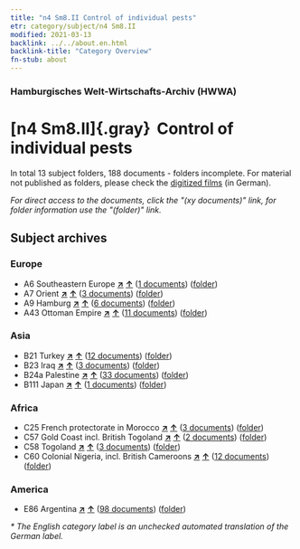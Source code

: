 ```yaml
---
title: "n4 Sm8.II Control of individual pests"
etr: category/subject/n4 Sm8.II
modified: 2021-03-13
backlink: ../../about.en.html
backlink-title: "Category Overview"
fn-stub: about
---
```


### Hamburgisches Welt-Wirtschafts-Archiv (HWWA)
# [n4 Sm8.II]{.gray}&#8201; Control of individual pests&#160; 





In total 13 subject folders, 188 documents - folders incomplete.
For material not published as folders, please check the [digitized films](/film/h1_sh) (in German).

_For direct access to the documents, click the "(xy documents)" link, for folder information use the "(folder)" link._

## Subject archives



### Europe

- A6 Southeastern Europe [**&nearr;**](../../../geo/i/140900/about.en.html "Southeastern Europe (all folders)") [**&uarr;**](../../../geo/about.en.html#A6 "Country category system") (<a href="https://pm20.zbw.eu/dfgview/sh/140900,145057" title="about: Southeastern Europe : Control of individual pests" target="_blank">1 documents</a>) ([folder](http://purl.org/pressemappe20/folder/sh/140900,145057))
- A7 Orient [**&nearr;**](../../../geo/i/140902/about.en.html "Orient (all folders)") [**&uarr;**](../../../geo/about.en.html#A7 "Country category system") (<a href="https://pm20.zbw.eu/dfgview/sh/140902,145057" title="about: Orient : Control of individual pests" target="_blank">3 documents</a>) ([folder](http://purl.org/pressemappe20/folder/sh/140902,145057))
- A9 Hamburg [**&nearr;**](../../../geo/i/140905/about.en.html "Hamburg (all folders)") [**&uarr;**](../../../geo/about.en.html#A9 "Country category system") (<a href="https://pm20.zbw.eu/dfgview/sh/140905,145057" title="about: Hamburg : Control of individual pests" target="_blank">6 documents</a>) ([folder](http://purl.org/pressemappe20/folder/sh/140905,145057))
- A43 Ottoman Empire [**&nearr;**](../../../geo/i/141034/about.en.html "Ottoman Empire (all folders)") [**&uarr;**](../../../geo/about.en.html#A43 "Country category system") (<a href="https://pm20.zbw.eu/dfgview/sh/141034,145057" title="about: Ottoman Empire : Control of individual pests" target="_blank">11 documents</a>) ([folder](http://purl.org/pressemappe20/folder/sh/141034,145057))

### Asia

- B21 Turkey [**&nearr;**](../../../geo/i/141111/about.en.html "Turkey (all folders)") [**&uarr;**](../../../geo/about.en.html#B21 "Country category system") (<a href="https://pm20.zbw.eu/dfgview/sh/141111,145057" title="about: Turkey : Control of individual pests" target="_blank">12 documents</a>) ([folder](http://purl.org/pressemappe20/folder/sh/141111,145057))
- B23 Iraq [**&nearr;**](../../../geo/i/141113/about.en.html "Iraq (all folders)") [**&uarr;**](../../../geo/about.en.html#B23 "Country category system") (<a href="https://pm20.zbw.eu/dfgview/sh/141113,145057" title="about: Iraq : Control of individual pests" target="_blank">3 documents</a>) ([folder](http://purl.org/pressemappe20/folder/sh/141113,145057))
- B24a Palestine [**&nearr;**](../../../geo/i/141115/about.en.html "Palestine (all folders)") [**&uarr;**](../../../geo/about.en.html#B24a "Country category system") (<a href="https://pm20.zbw.eu/dfgview/sh/141115,145057" title="about: Palestine : Control of individual pests" target="_blank">33 documents</a>) ([folder](http://purl.org/pressemappe20/folder/sh/141115,145057))
- B111 Japan [**&nearr;**](../../../geo/i/141272/about.en.html "Japan (all folders)") [**&uarr;**](../../../geo/about.en.html#B111 "Country category system") (<a href="https://pm20.zbw.eu/dfgview/sh/141272,145057" title="about: Japan : Control of individual pests" target="_blank">1 documents</a>) ([folder](http://purl.org/pressemappe20/folder/sh/141272,145057))

### Africa

- C25 French protectorate in Morocco [**&nearr;**](../../../geo/i/141358/about.en.html "French protectorate in Morocco (all folders)") [**&uarr;**](../../../geo/about.en.html#C25 "Country category system") (<a href="https://pm20.zbw.eu/dfgview/sh/141358,145057" title="about: French protectorate in Morocco : Control of individual pests" target="_blank">3 documents</a>) ([folder](http://purl.org/pressemappe20/folder/sh/141358,145057))
- C57 Gold Coast incl. British Togoland [**&nearr;**](../../../geo/i/141406/about.en.html "Gold Coast incl. British Togoland (all folders)") [**&uarr;**](../../../geo/about.en.html#C57 "Country category system") (<a href="https://pm20.zbw.eu/dfgview/sh/141406,145057" title="about: Gold Coast incl. British Togoland : Control of individual pests" target="_blank">2 documents</a>) ([folder](http://purl.org/pressemappe20/folder/sh/141406,145057))
- C58 Togoland [**&nearr;**](../../../geo/i/141408/about.en.html "Togoland (all folders)") [**&uarr;**](../../../geo/about.en.html#C58 "Country category system") (<a href="https://pm20.zbw.eu/dfgview/sh/141408,145057" title="about: Togoland : Control of individual pests" target="_blank">3 documents</a>) ([folder](http://purl.org/pressemappe20/folder/sh/141408,145057))
- C60 Colonial Nigeria, incl. British Cameroons [**&nearr;**](../../../geo/i/141409/about.en.html "Colonial Nigeria, incl. British Cameroons (all folders)") [**&uarr;**](../../../geo/about.en.html#C60 "Country category system") (<a href="https://pm20.zbw.eu/dfgview/sh/141409,145057" title="about: Colonial Nigeria, incl. British Cameroons : Control of individual pests" target="_blank">12 documents</a>) ([folder](http://purl.org/pressemappe20/folder/sh/141409,145057))

### America

- E86 Argentina [**&nearr;**](../../../geo/i/141692/about.en.html "Argentina (all folders)") [**&uarr;**](../../../geo/about.en.html#E86 "Country category system") (<a href="https://pm20.zbw.eu/dfgview/sh/141692,145057" title="about: Argentina : Control of individual pests" target="_blank">98 documents</a>) ([folder](http://purl.org/pressemappe20/folder/sh/141692,145057))


_* The English category label is an unchecked automated translation of the German label._


